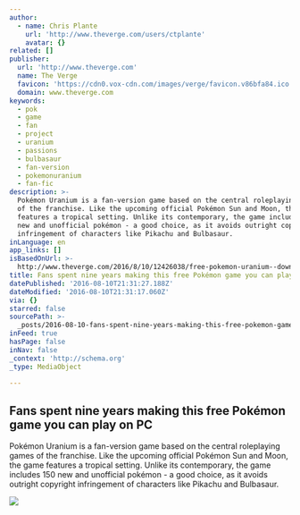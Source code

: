```yaml
---
author:
  - name: Chris Plante
    url: 'http://www.theverge.com/users/ctplante'
    avatar: {}
related: []
publisher:
  url: 'http://www.theverge.com'
  name: The Verge
  favicon: 'https://cdn0.vox-cdn.com/images/verge/favicon.v86bfa84.ico'
  domain: www.theverge.com
keywords:
  - pok
  - game
  - fan
  - project
  - uranium
  - passions
  - bulbasaur
  - fan-version
  - pokemonuranium
  - fan-fic
description: >-
  Pokémon Uranium is a fan-version game based on the central roleplaying games
  of the franchise. Like the upcoming official Pokémon Sun and Moon, the game
  features a tropical setting. Unlike its contemporary, the game includes 150
  new and unofficial pokémon - a good choice, as it avoids outright copyright
  infringement of characters like Pikachu and Bulbasaur.
inLanguage: en
app_links: []
isBasedOnUrl: >-
  http://www.theverge.com/2016/8/10/12426038/free-pokemon-uranium--download-fan-game-nintendo
title: Fans spent nine years making this free Pokémon game you can play on PC
datePublished: '2016-08-10T21:31:27.188Z'
dateModified: '2016-08-10T21:31:17.060Z'
via: {}
starred: false
sourcePath: >-
  _posts/2016-08-10-fans-spent-nine-years-making-this-free-pokemon-game-you-can.md
inFeed: true
hasPage: false
inNav: false
_context: 'http://schema.org'
_type: MediaObject

---
```

<article style=""><h1>Fans spent nine years making this free Pokémon game you can play on PC</h1><p>Pokémon Uranium is a fan-version game based on the central roleplaying games of the franchise. Like the upcoming official Pokémon Sun and Moon, the game features a tropical setting. Unlike its contemporary, the game includes 150 new and unofficial pokémon - a good choice, as it avoids outright copyright infringement of characters like Pikachu and Bulbasaur.</p><img src="https://cdn0.vox-cdn.com/thumbor/JlRwBnRxd_H7-mEeympL2X1fFos=/0x17:1199x691/1600x900/cdn0.vox-cdn.com/uploads/chorus_image/image/50340895/Screen_Shot_2016-08-10_at_12.58.49_PM__2_.0.0.png" /></article>